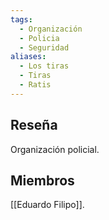 ```yaml
---
tags:
  - Organización
  - Policia
  - Seguridad
aliases:
  - Los tiras
  - Tiras
  - Ratis
---
```

## Reseña

Organización policial.

## Miembros

[[Eduardo Filipo]].